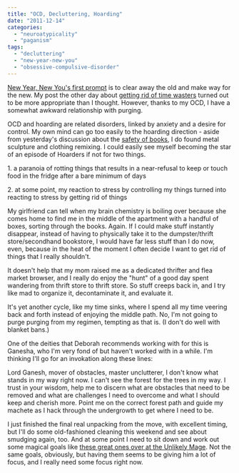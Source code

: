 ```yaml
---
title: "OCD, Decluttering, Hoarding"
date: "2011-12-14"
categories: 
  - "neuroatypicality"
  - "paganism"
tags: 
  - "decluttering"
  - "new-year-new-you"
  - "obsessive-compulsive-disorder"
---
```


[New Year, New You's first prompt](http://dropoutdilettante.blogspot.com/2011/12/new-year-new-you-weekly-writing-prompt.html "New Year, New You") is to clear away the old and make way for the new. My post the other day about [getting rid of time wasters](http://jackwren.wordpress.com/2011/12/11/a-sinking-feeling/ "A Sinking Feeling") turned out to be more appropriate than I thought. However, thanks to my OCD, I have a somewhat awkward relationship with purging.

OCD and hoarding are related disorders, linked by anxiety and a desire for control. My own mind can go too easily to the hoarding direction - aside from yesterday's discussion about the [safety of books](http://jackwren.wordpress.com/2011/12/13/building-a-fort/ "Building a Fort"), I do found metal sculpture and clothing remixing. I could easily see myself becoming the star of an episode of Hoarders if not for two things.

1\. a paranoia of rotting things that results in a near-refusal to keep or touch food in the fridge after a bare minimum of days

2\. at some point, my reaction to stress by controlling my things turned into reacting to stress by getting rid of things

My girlfriend can tell when my brain chemistry is boiling over because she comes home to find me in the middle of the apartment with a handful of boxes, sorting through the books. Again. If I could make stuff instantly disappear, instead of having to physically take it to the dumpster/thrift store/secondhand bookstore, I would have far less stuff than I do now, even, because in the heat of the moment I often decide I want to get rid of things that I really shouldn't.

It doesn't help that my mom raised me as a dedicated thrifter and flea market browser, and I really do enjoy the "hunt" of a good day spent wandering from thrift store to thrift store. So stuff creeps back in, and I try like mad to organize it, decontaminate it, and evaluate it.

It's yet another cycle, like my time sinks, where I spend all my time veering back and forth instead of enjoying the middle path. No, I'm not going to purge purging from my regimen, tempting as that is. (I don't do well with blanket bans.)

One of the deities that Deborah recommends working with for this is Ganesha, who I'm very fond of but haven't worked with in a while. I'm thinking I'll go for an invokation along these lines:

Lord Ganesh, mover of obstacles, master unclutterer, I don't know what stands in my way right now. I can't see the forest for the trees in my way. I trust in your wisdom, help me to discern what are obstacles that need to be removed and what are challenges I need to overcome and what I should keep and cherish more. Point me on the correct forest path and guide my machete as I hack through the undergrowth to get where I need to be.

I just finished the final real unpacking from the move, with excellent timing, but I'll do some old-fashioned cleaning this weekend and see about smudging again, too. And at some point I need to sit down and work out some magical goals like [these great ones over at the Unlikely Mage](http://theunlikelymage.blogspot.com/2011/12/new-year-new-you-experiment.html "The Unlikely Mage"). Not the same goals, obviously, but having them seems to be giving him a lot of focus, and I really need some focus right now.
